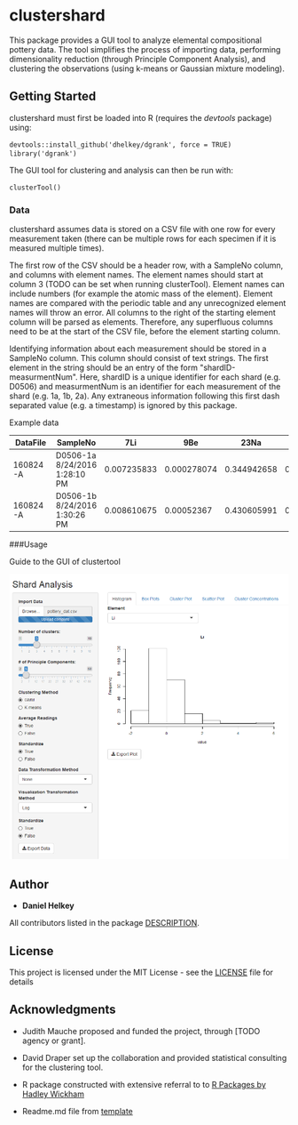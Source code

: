 # clustershard

This package provides a GUI tool to analyze elemental compositional pottery data.
    The tool simplifies the process of importing data, performing dimensionality reduction (through Principle Component Analysis), and clustering the observations (using k-means or Gaussian mixture modeling).


## Getting Started
clustershard must first be loaded into R (requires the *devtools* package) using:


```
devtools::install_github('dhelkey/dgrank', force = TRUE)
library('dgrank')
```
The GUI tool for clustering and analysis can then be run with:



```
clusterTool()
```


### Data
clustershard assumes data is stored on a CSV file with one row for every measurement taken (there can be multiple rows for each specimen if it is measured multiple times).

The first row of the CSV should be a header row, with a SampleNo column, and columns with element names. The element names should start at column 3 (TODO can be set when running clusterTool). Element names can include numbers (for example the atomic mass of the element). Element names are compared with the periodic table and any unrecognized element names will throw an error. All columns to the right of the starting element column will be parsed as elements. Therefore, any superfluous columns need to be at the start of the CSV file, before the element starting column.

Identifying information about each measurement should be stored in a SampleNo column. This column should consist of text strings. The first element in the string should be an entry of the form "shardID-measurmentNum". Here, shardID is a unique identifier for each shard (e.g. D0506) and measurmentNum is an identifier for each measurement of the shard (e.g. 1a, 1b, 2a). Any extraneous information following this first dash separated value (e.g. a timestamp) is ignored by this package.


Example data

DataFile	| SampleNo |	7Li |	9Be |	23Na |	24Mg |	27Al |	29Si |	31P |	33S |	39K
---| ---| ---| ---| ---| ---| ---| ---| ---| ---| ---| 
160824-A	|D0506-1a    8/24/2016 1:28:10 PM	|0.007235833	| 0.000278074	| 0.344942658 |	0.638880939 |	10.12715041	 |43.54705309	 | 0.12743092 |	0.087898704	| 1.069493988 
160824-A	| D0506-1b    8/24/2016 1:30:26 PM	| 0.008610675	| 0.00052367 |	0.430605991	| 0.608618339	| 10.88459596	| 41.68874081	| 0.11672563	| 0.23707953	| 1.054835438



###Usage

Guide to the GUI of clustertool

![clustertool GUI](/inst/figures/ui.png)




## Author

* **Daniel Helkey** 

All contributors listed in the package [DESCRIPTION](DESCRIPTION).

## License

This project is licensed under the MIT License - see the [LICENSE](LICENSE) file for details

## Acknowledgments

* Judith Mauche proposed and funded the project, through [TODO agency or grant].

* David Draper set up the collaboration and provided statistical consulting for the clustering tool.

* R package constructed with extensive referral to to [R Packages by Hadley Wickham](http://r-pkgs.had.co.nz/intro.html)

* Readme.md file from [template](https://gist.github.com/PurpleBooth/109311bb0361f32d87a2)
